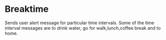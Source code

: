 # Breaktime

Sends user alert message for particular time intervals.
Some of the time interval messages are to drink water, go for walk,lunch,coffee break and to home.

